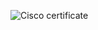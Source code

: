![Cisco certificate](https://user-images.githubusercontent.com/98837660/153457766-40e33a8c-6d32-45a0-8b81-455aebb2282e.png)

